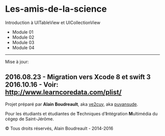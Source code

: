 # Les-amis-de-la-science

Introduction à UITableView et UICollectionView

- Module 01
- Module 02
- Module 03
- Module 04

---------------------------------------------------
Mise à jour: 

2016.08.23 - Migration vers Xcode 8 et swift 3
2016.10.16 - Voir: http://www.learncoredata.com/plist/
---------------------------------------------------
Projet préparé par **Alain Boudreault**, aka [ve2cuy](http://ve2cuy.wordpress.com/), aka [puyansude](http://www.youtube.com/puyansude).



Pour les étudiants et étudiantes de **T**echniques d'**I**ntégration **M**ultimédia du cégep de Saint-Jérôme.

:copyright: Tous droits réservés, Alain Boudreault - 2014-2016 
